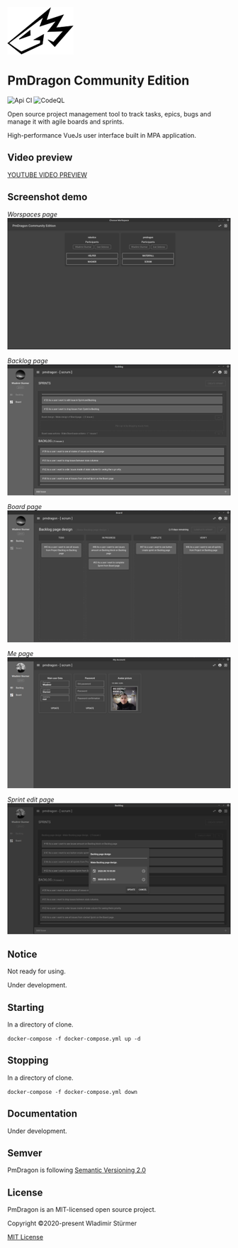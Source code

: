 <img src="docs/images/logo.png" width="149" height="106">

# PmDragon Community Edition

![Api CI](https://github.com/cybersturmer/pmdragon/workflows/Api%20CI/badge.svg?branch=master)
![CodeQL](https://github.com/cybersturmer/pmdragon/workflows/CodeQL/badge.svg?branch=master)

Open source project management tool to track tasks, epics, bugs and manage it with agile boards and sprints.

High-performance VueJs user interface built in MPA application.

## Video preview
[YOUTUBE VIDEO PREVIEW](https://youtu.be/5oVvb1-rbx0)

## Screenshot demo

*Worspaces page*
<img src="docs/images/workspaces.png">

*Backlog page*
<img src="docs/images/backlog.png">

*Board page*
<img src="docs/images/board.png">

*Me page*
<img src="docs/images/me.png">

*Sprint edit page*
<img src="docs/images/sprint_edit.png">

## Notice

Not ready for using.

Under development.

## Starting

In a directory of clone.

`docker-compose -f docker-compose.yml up -d`

## Stopping

In a directory of clone.

`docker-compose -f docker-compose.yml down`

## Documentation

Under development.

## Semver

PmDragon is following [Semantic Versioning 2.0](https://semver.org/)

## License

PmDragon is an MIT-licensed open source project.

Copyright ©2020-present Wladimir Stürmer

[MIT License](https://en.wikipedia.org/wiki/MIT_License)
